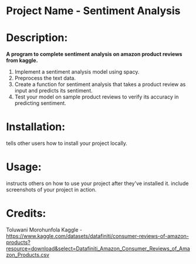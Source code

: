 # Project Name - Sentiment Analysis


# Description:
**A program to complete sentiment analysis on amazon product reviews from kaggle.**

1. Implement a sentiment analysis model using spacy.
2. Preprocess the text data.
3. Create a function for sentiment analysis that takes a product review
as input and predicts its sentiment.
4. Test your model on sample product reviews to verify its accuracy in
predicting sentiment.

# Installation: 
tells other users how to install your project locally.

# Usage: 
instructs others on how to use your project after they've installed it. 
include screenshots of your project in action.

# Credits:
Toluwani Morohunfola
Kaggle - https://www.kaggle.com/datasets/datafiniti/consumer-reviews-of-amazon-products?resource=download&select=Datafiniti_Amazon_Consumer_Reviews_of_Amazon_Products.csv
